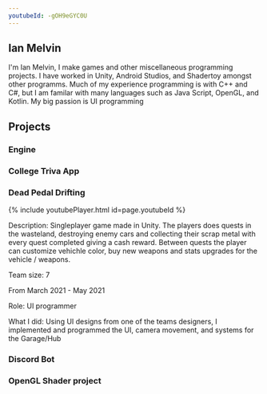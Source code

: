 ```yaml
---
youtubeId: -gOH9eGYC0U
---
```


## Ian Melvin
I'm Ian Melvin, I make games and other miscellaneous programming projects. I have worked in Unity, Android Studios, and Shadertoy amongst other programms. Much of my experience programming is with C++ and C#, but I am familar with many languages such as Java Script, OpenGL, and Kotlin. My big passion is UI programming 

## Projects

### Engine

### College Triva App

### Dead Pedal Drifting

{% include youtubePlayer.html id=page.youtubeId %}

Description: Singleplayer game made in Unity. The players does quests in the wasteland, destroying enemy cars and collecting their scrap metal with every quest completed giving a cash reward. Between quests the player can customize vehichle color, buy new weapons and stats upgrades for the vehicle / weapons.

Team size: 7

From March 2021 - May 2021

Role: UI programmer

What I did: Using UI designs from one of the teams designers, I implemented and programmed the UI, camera movement, and systems for the Garage/Hub

### Discord Bot

### OpenGL Shader project

